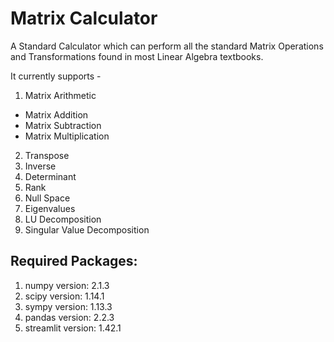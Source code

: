 # Matrix Calculator

A Standard Calculator which can perform all the standard Matrix Operations and Transformations found in most Linear Algebra textbooks.

It currently supports -
1) Matrix Arithmetic
 - Matrix Addition
 - Matrix Subtraction
 - Matrix Multiplication
2) Transpose
3) Inverse 
4) Determinant
5) Rank 
6) Null Space
7) Eigenvalues
8) LU Decomposition
9) Singular Value Decomposition


## Required Packages:
1) numpy version:  2.1.3
2) scipy version:  1.14.1 
3) sympy version: 1.13.3 
4) pandas version:  2.2.3 
5) streamlit version:  1.42.1 
